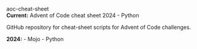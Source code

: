aoc-cheat-sheet  
**Current:** Advent of Code cheat sheet 2024 - Python

GitHub repository for cheat-sheet scripts for Advent of Code challenges.

**2024:** - Mojo - Python 
